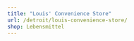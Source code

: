 ```yaml
---
title: "Louis' Convenience Store"
url: /detroit/louis-convenience-store/
shop: Lebensmittel
---
```

